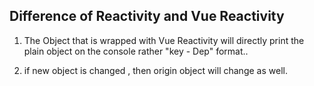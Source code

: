 ## Difference of Reactivity and Vue Reactivity

1. The Object that is wrapped with Vue Reactivity will directly print the plain object on the console
   rather "key - Dep" format..

2. if new object is changed , then origin object will change as well.
